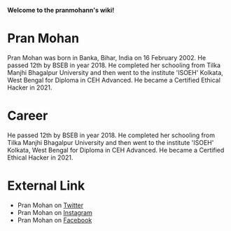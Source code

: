 **Welcome to the pranmohann's wiki!**
#  Pran Mohan
Pran Mohan was born in Banka, Bihar, India on 16 February 2002. He passed 12th by BSEB in year 2018. He completed her schooling from Tilka Manjhi Bhagalpur University and then went to the institute 'ISOEH' Kolkata, West Bengal for Diploma in CEH Advanced. He became a Certified Ethical Hacker in 2021.

# Career
He passed 12th by BSEB in year 2018. He completed her schooling from Tilka Manjhi Bhagalpur University and then went to the institute 'ISOEH' Kolkata, West Bengal for Diploma in CEH Advanced. He became a Certified Ethical Hacker in 2021.

# External Link
* Pran Mohan on [Twitter ](https://www.twitter.com/pranmohan1nonly)
* Pran Mohan on [Instagram](https://www.instagram.com/pranmohann)
* Pran Mohan on [Facebook ](https://www.facebook.com/profile.php?id=100066285235867)
